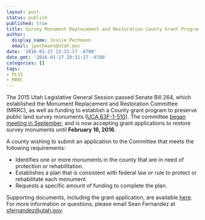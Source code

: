 ```yaml
---
layout: post
status: publish
published: true
title: Survey Monument Replacement and Restoration County Grant Program
author:
  display_name: Jessie Pechmann
  email: jpechmann@utah.gov
date: '2016-01-27 13:31:17 -0700'
date_gmt: '2016-01-27 20:31:17 -0700'
categories: []
tags:
- PLSS
- MRRC
---
```

The 2015 Utah Legislative General Session passed Senate Bill 264, which established the Monument Replacement and Restoration Committee (MRRC), as well as funding to establish a County grant program to preserve public land survey monuments (<a href="http://le.utah.gov/xcode/Title63F/Chapter1/63F-1-S510.html">UCA 63F-1-510</a>). The committee <a href="http://gis.utah.gov/big-happenings-with-public-land-survey-system-gis/">began meeting in September</a>, and is now accepting grant applications to restore survey monuments until <strong>February 16, 2016</strong>.

A county wishing to submit an application to the Committee that meets the following requirements:
<ul>
        <li>Identifies one or more monuments in the county that are in need of protection or rehabilitation.
</li>
        <li>Establishes a plan that is consistent with federal law or rule to protect or rehabilitate each monument.
</li>
        <li>Requests a specific amount of funding to complete the plan.
</li>
</ul>

Supporting documents, including the grant application, are available <a href="https://drive.google.com/open?id=0BxZfA5vHEKqzUGozazR5bFNPRU0">here</a>. For more information or questions, please email Sean Fernandez at <a href="mailto:sfernandez@utah.gov">sfernandez@utah.gov</a>.
